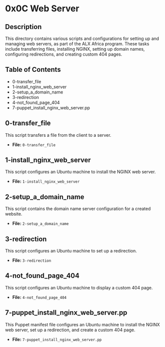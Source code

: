 # 0x0C Web Server

## Description
This directory contains various scripts and configurations for setting up and managing web servers, as part of the ALX Africa program. These tasks include transferring files, installing NGINX, setting up domain names, configuring redirections, and creating custom 404 pages.

## Table of Contents
- 0-transfer_file
- 1-install_nginx_web_server
- 2-setup_a_domain_name
- 3-redirection
- 4-not_found_page_404
- 7-puppet_install_nginx_web_server.pp

## 0-transfer_file
This script transfers a file from the client to a server.

- **File:** `0-transfer_file`

## 1-install_nginx_web_server
This script configures an Ubuntu machine to install the NGINX web server.

- **File:** `1-install_nginx_web_server`

## 2-setup_a_domain_name
This script contains the domain name server configuration for a created website.

- **File:** `2-setup_a_domain_name`

## 3-redirection
This script configures an Ubuntu machine to set up a redirection.

- **File:** `3-redirection`

## 4-not_found_page_404
This script configures an Ubuntu machine to display a custom 404 page.

- **File:** `4-not_found_page_404`

## 7-puppet_install_nginx_web_server.pp
This Puppet manifest file configures an Ubuntu machine to install the NGINX web server, set up a redirection, and create a custom 404 page.

- **File:** `7-puppet_install_nginx_web_server.pp`
